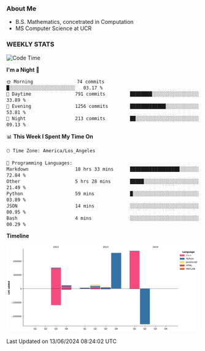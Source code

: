 ### About Me

- B.S. Mathematics, concetrated in Computation
- MS Computer Science at UCR


### WEEKLY STATS
<!--START_SECTION:waka-->
![Code Time](http://img.shields.io/badge/Code%20Time-157%20hrs%2049%20mins-blue)

**I'm a Night 🦉** 

```text
🌞 Morning                74 commits          █░░░░░░░░░░░░░░░░░░░░░░░░   03.17 % 
🌆 Daytime                791 commits         ████████░░░░░░░░░░░░░░░░░   33.89 % 
🌃 Evening                1256 commits        █████████████░░░░░░░░░░░░   53.81 % 
🌙 Night                  213 commits         ██░░░░░░░░░░░░░░░░░░░░░░░   09.13 % 
```


📊 **This Week I Spent My Time On** 

```text
🕑︎ Time Zone: America/Los_Angeles

💬 Programming Languages: 
Markdown                 18 hrs 33 mins      ██████████████████░░░░░░░   72.84 % 
Other                    5 hrs 28 mins       █████░░░░░░░░░░░░░░░░░░░░   21.49 % 
Python                   59 mins             █░░░░░░░░░░░░░░░░░░░░░░░░   03.89 % 
JSON                     14 mins             ░░░░░░░░░░░░░░░░░░░░░░░░░   00.95 % 
Bash                     4 mins              ░░░░░░░░░░░░░░░░░░░░░░░░░   00.29 % 
```

**Timeline**

![Lines of Code chart](https://raw.githubusercontent.com/nickocruzm/nickocruzm/main/assets/bar_graph.png)


 Last Updated on 13/06/2024 08:24:02 UTC
<!--END_SECTION:waka-->
